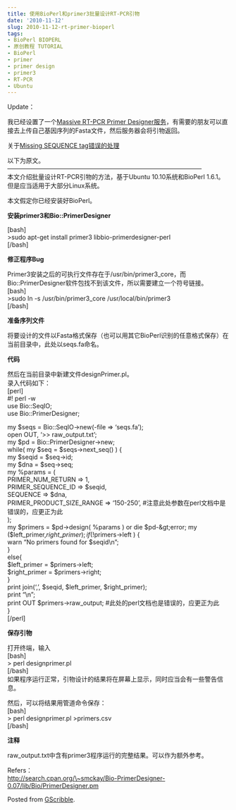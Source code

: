 ```yaml
---
title: 使用BioPerl和primer3批量设计RT-PCR引物
date: '2010-11-12'
slug: 2010-11-12-rt-primer-bioperl
tags:
- BioPerl BIOPERL
- 原创教程 TUTORIAL
- BioPerl
- primer
- primer design
- primer3
- RT-PCR
- Ubuntu
---
```



Update：

我已经设置了一个[Massive RT-PCR Primer
Designer服务](http://tools.bio-spring.top/rtprimers.cgi)，有需要的朋友可以直接去上传自己基因序列的Fasta文件，然后服务器会将引物返回。

关于[Missing SEQUENCE
tag错误的处理](http://bio-spring.top/primer_error-missing-sequence-tag/)

以下为原文。  
———————————————————————————————–  
本文介绍批量设计RT-PCR引物的方法，基于Ubuntu 10.10系统和BioPerl
1.6.1。但是应当适用于大部分Linux系统。

本文假定你已经安装好BioPerl。

**安装primer3和Bio::PrimerDesigner**

\[bash\]  
&gt;sudo apt-get install primer3 libbio-primerdesigner-perl  
\[/bash\]

**修正程序Bug**

Primer3安装之后的可执行文件存在于/usr/bin/primer3\_core，而Bio::PrimerDesigner软件包找不到该文件，所以需要建立一个符号链接。  
\[bash\]  
&gt;sudo ln -s /usr/bin/primer3\_core /usr/local/bin/primer3  
\[/bash\]

**准备序列文件**

将要设计的文件以Fasta格式保存（也可以用其它BioPerl识别的任意格式保存）在当前目录中，此处以seqs.fa命名。

**代码**

然后在当前目录中新建文件designPrimer.pl。  
录入代码如下：  
\[perl\]  
\#! perl -w  
use Bio::SeqIO;  
use Bio::PrimerDesigner;

my $seqs = Bio::SeqIO-&gt;new(-file =&gt; ‘seqs.fa’);  
open OUT, ‘&gt;&gt; raw\_output.txt’;  
my $pd = Bio::PrimerDesigner-&gt;new;  
while( my $seq = $seqs-&gt;next\_seq() ) {  
my $seqid = $seq-&gt;id;  
my $dna = $seq-&gt;seq;  
my %params = (  
PRIMER\_NUM\_RETURN =&gt; 1,  
PRIMER\_SEQUENCE\_ID =&gt; $seqid,  
SEQUENCE =&gt; $dna,  
PRIMER\_PRODUCT\_SIZE\_RANGE =&gt; ‘150-250’,
\#注意此处参数在perl文档中是错误的，应更正为此  
);  
my $primers = $pd-&gt;design( %params ) or die $pd-&gt;error;  
my ($left\_primer,$right\_primer);  
if ( !$primers-&gt;left ) {  
warn “No primers found for $seqid\\n”;  
}  
else{  
$left\_primer = $primers-&gt;left;  
$right\_primer = $primers-&gt;right;  
}  
print join(‘,’, $seqid, $left\_primer, $right\_primer);  
print “\\n”;  
print OUT $primers-&gt;raw\_output;
\#此处的perl文档也是错误的，应更正为此  
}  
\[/perl\]

**保存引物**

打开终端，输入  
\[bash\]  
&gt; perl designprimer.pl  
\[/bash\]  
如果程序运行正常，引物设计的结果将在屏幕上显示，同时应当会有一些警告信息。

然后，可以将结果用管道命令保存：  
\[bash\]  
&gt; perl designprimer.pl &gt;primers.csv  
\[/bash\]

**注释**

raw\_output.txt中含有primer3程序运行的完整结果。可以作为额外参考。

Refers：  
http://search.cpan.org/\~smckay/Bio-PrimerDesigner-0.07/lib/Bio/PrimerDesigner.pm

Posted from [GScribble](http://sourceforge.net/projects/gscribble/).
